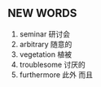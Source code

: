## NEW WORDS

1. seminar 研讨会
2. arbitrary 随意的
3. vegetation 植被
4. troublesome 讨厌的
5. furthermore 此外 而且
